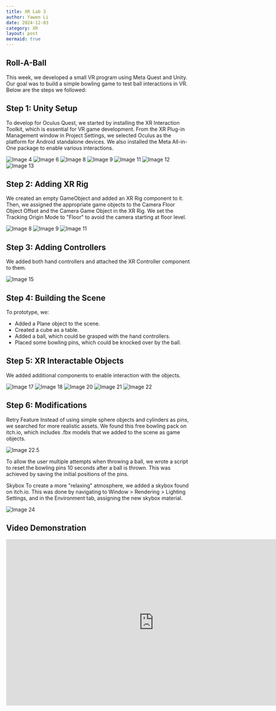 ```yaml
---
title: XR Lab 3
author: Yawen Li
date: 2024-12-03
category: XR
layout: post
mermaid: true
---
```


## Roll-A-Ball

This week, we developed a small VR program using Meta Quest and Unity. Our goal was to build a simple bowling game to test ball interactions in VR. Below are the steps we followed:

## Step 1: Unity Setup
To develop for Oculus Quest, we started by installing the XR Interaction Toolkit, which is essential for VR game development. From the XR Plug-in Management window in Project Settings, we selected Oculus as the platform for Android standalone devices. We also installed the Meta All-in-One package to enable various interactions.

 ![Image 4](https://github.com/XRceci/ClassXR/raw/master/assets/image/4.png)
 ![Image 6](https://github.com/XRceci/ClassXR/raw/master/assets/image/6.png)
 ![Image 8](https://github.com/XRceci/ClassXR/raw/master/assets/image/8.png)
 ![Image 9](https://github.com/XRceci/ClassXR/raw/master/assets/image/9.png)
 ![Image 11](https://github.com/XRceci/ClassXR/raw/master/assets/image/11.png)
 ![Image 12](https://github.com/XRceci/ClassXR/raw/master/assets/image/12.png)
 ![Image 13](https://github.com/XRceci/ClassXR/raw/master/assets/image/13.png)

## Step 2: Adding XR Rig
We created an empty GameObject and added an XR Rig component to it. Then, we assigned the appropriate game objects to the Camera Floor Object Offset and the Camera Game Object in the XR Rig. We set the Tracking Origin Mode to "Floor" to avoid the camera starting at floor level.

 ![Image 8](https://github.com/XRceci/ClassXR/raw/master/assets/image/8.png)
 ![Image 9](https://github.com/XRceci/ClassXR/raw/master/assets/image/9.png)
 ![Image 11](https://github.com/XRceci/ClassXR/raw/master/assets/image/11.png)

## Step 3: Adding Controllers
We added both hand controllers and attached the XR Controller component to them.

 ![Image 15](https://github.com/XRceci/ClassXR/raw/master/assets/image/15.png)

## Step 4: Building the Scene
To prototype, we:
- Added a Plane object to the scene.
- Created a cube as a table.
- Added a ball, which could be grasped with the hand controllers.
- Placed some bowling pins, which could be knocked over by the ball.

## Step 5: XR Interactable Objects
We added additional components to enable interaction with the objects.

 ![Image 17](https://github.com/XRceci/ClassXR/raw/master/assets/image/17.png)
 ![Image 18](https://github.com/XRceci/ClassXR/raw/master/assets/image/18.png)
 ![Image 20](https://github.com/XRceci/ClassXR/raw/master/assets/image/20.png)
 ![Image 21](https://github.com/XRceci/ClassXR/raw/master/assets/image/21.png)
 ![Image 22](https://github.com/XRceci/ClassXR/raw/master/assets/image/22.png)

## Step 6: Modifications
Retry Feature
Instead of using simple sphere objects and cylinders as pins, we searched for more realistic assets. We found this free bowling pack on itch.io, which includes .fbx models that we added to the scene as game objects.

 ![Image 22.5](https://github.com/XRceci/ClassXR/raw/master/assets/image/22.5.png)

To allow the user multiple attempts when throwing a ball, we wrote a script to reset the bowling pins 10 seconds after a ball is thrown. This was achieved by saving the initial positions of the pins.

Skybox
To create a more "relaxing" atmosphere, we added a skybox found on itch.io. This was done by navigating to Window > Rendering > Lighting Settings, and in the Environment tab, assigning the new skybox material.

 ![Image 24](https://github.com/XRceci/ClassXR/raw/master/assets/image/24.png)


## Video Demonstration

<div style="text-align: center;">
  <iframe width="800" height="450" 
      src="https://www.youtube.com/embed/WGSwOAnNJhY" 
      frameborder="0" 
      allow="accelerometer; autoplay; clipboard-write; encrypted-media; gyroscope; picture-in-picture" 
      allowfullscreen>
  </iframe>
</div>
